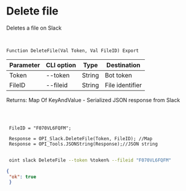 ﻿---
sidebar_position: 4
---

# Delete file
 Deletes a file on Slack


<br/>


`Function DeleteFile(Val Token, Val FileID) Export`

 | Parameter | CLI option | Type | Destination |
 |-|-|-|-|
 | Token | --token | String | Bot token |
 | FileID | --fileid | String | File identifier |

 
 Returns: Map Of KeyAndValue - Serialized JSON response from Slack

<br/>




```bsl title="Code example"
 
 FileID = "F070VL6FQFM";
 
 Response = OPI_Slack.DeleteFile(Token, FileID); //Map
 Response = OPI_Tools.JSONString(Response);//JSON string
```
	


```sh title="CLI command example"
 
 oint slack DeleteFile --token %token% --fileid "F070VL6FQFM"

```

```json title="Result"
{
 "ok": true
 }
```
